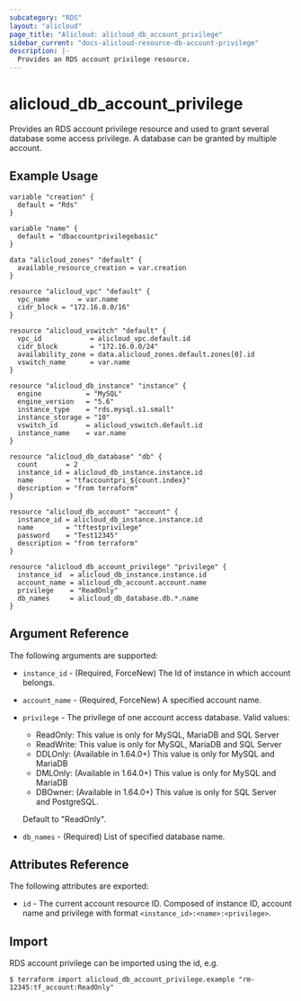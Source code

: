 ```yaml
---
subcategory: "RDS"
layout: "alicloud"
page_title: "Alicloud: alicloud_db_account_privilege"
sidebar_current: "docs-alicloud-resource-db-account-privilege"
description: |-
  Provides an RDS account privilege resource.
---
```


# alicloud\_db\_account\_privilege

Provides an RDS account privilege resource and used to grant several database some access privilege. A database can be granted by multiple account.

## Example Usage

```
variable "creation" {
  default = "Rds"
}

variable "name" {
  default = "dbaccountprivilegebasic"
}

data "alicloud_zones" "default" {
  available_resource_creation = var.creation
}

resource "alicloud_vpc" "default" {
  vpc_name       = var.name
  cidr_block = "172.16.0.0/16"
}

resource "alicloud_vswitch" "default" {
  vpc_id            = alicloud_vpc.default.id
  cidr_block        = "172.16.0.0/24"
  availability_zone = data.alicloud_zones.default.zones[0].id
  vswitch_name      = var.name
}

resource "alicloud_db_instance" "instance" {
  engine           = "MySQL"
  engine_version   = "5.6"
  instance_type    = "rds.mysql.s1.small"
  instance_storage = "10"
  vswitch_id       = alicloud_vswitch.default.id
  instance_name    = var.name
}

resource "alicloud_db_database" "db" {
  count       = 2
  instance_id = alicloud_db_instance.instance.id
  name        = "tfaccountpri_${count.index}"
  description = "from terraform"
}

resource "alicloud_db_account" "account" {
  instance_id = alicloud_db_instance.instance.id
  name        = "tftestprivilege"
  password    = "Test12345"
  description = "from terraform"
}

resource "alicloud_db_account_privilege" "privilege" {
  instance_id  = alicloud_db_instance.instance.id
  account_name = alicloud_db_account.account.name
  privilege    = "ReadOnly"
  db_names     = alicloud_db_database.db.*.name
}
```

## Argument Reference

The following arguments are supported:

* `instance_id` - (Required, ForceNew) The Id of instance in which account belongs.
* `account_name` - (Required, ForceNew) A specified account name.
* `privilege` - The privilege of one account access database. Valid values: 
    - ReadOnly: This value is only for MySQL, MariaDB and SQL Server
    - ReadWrite: This value is only for MySQL, MariaDB and SQL Server
    - DDLOnly: (Available in 1.64.0+) This value is only for MySQL and MariaDB
    - DMLOnly: (Available in 1.64.0+) This value is only for MySQL and MariaDB
    - DBOwner: (Available in 1.64.0+) This value is only for SQL Server and PostgreSQL.
     
   Default to "ReadOnly". 
* `db_names` - (Required) List of specified database name.

## Attributes Reference

The following attributes are exported:

* `id` - The current account resource ID. Composed of instance ID, account name and privilege with format `<instance_id>:<name>:<privilege>`.

## Import

RDS account privilege can be imported using the id, e.g.

```
$ terraform import alicloud_db_account_privilege.example "rm-12345:tf_account:ReadOnly"
```
